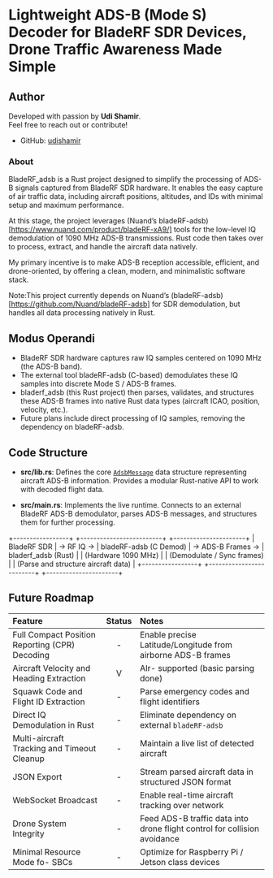 # Lightweight ADS-B (Mode S) Decoder for BladeRF SDR Devices, Drone Traffic Awareness Made Simple

## Author

Developed with passion by **Udi Shamir**.  
Feel free to reach out or contribute!

- GitHub: [udishamir](https://github.com/udishamir)

### About

BladeRF_adsb is a Rust project designed to simplify the processing of ADS-B signals captured from BladeRF SDR hardware.
It enables the easy capture of air traffic data, including aircraft positions, altitudes, and IDs with minimal setup and maximum performance.

At this stage, the project leverages (Nuand’s bladeRF-adsb)[https://www.nuand.com/product/bladeRF-xA9/] tools for the low-level IQ demodulation of 1090 MHz ADS-B transmissions.
Rust code then takes over to process, extract, and handle the aircraft data natively.

My primary incentive is to make ADS-B reception accessible, efficient, and drone-oriented, by offering a clean, modern, and minimalistic software stack.

Note:This project currently depends on Nuand’s (bladeRF-adsb)[https://github.com/Nuand/bladeRF-adsb] for SDR demodulation, but handles all data processing natively in Rust.

## Modus Operandi

* BladeRF SDR hardware captures raw IQ samples centered on 1090 MHz (the ADS-B band).
* The external tool bladeRF-adsb (C-based) demodulates these IQ samples into discrete Mode S / ADS-B frames.
* bladerf_adsb (this Rust project) then parses, validates, and structures these ADS-B frames into native Rust data types (aircraft ICAO, position, velocity, etc.).
* Future plans include direct processing of IQ samples, removing the dependency on bladeRF-adsb.

## Code Structure

* **src/lib.rs**: Defines the core [`AdsbMessage`](https://mode-s.org/1090mhz/content/ads-b/1-basics.html) data structure representing aircraft ADS-B information.
  Provides a modular Rust-native API to work with decoded flight data.

* **src/main.rs**: Implements the live runtime.
  Connects to an external BladeRF ADS-B demodulator, parses ADS-B messages, and structures them for further processing.

+-----------------+            +-------------------------+           +----------------------+
|  BladeRF SDR    |  → RF IQ →  | bladeRF-adsb (C Demod)   |  → ADS-B Frames → | bladerf_adsb (Rust) |
| (Hardware 1090 MHz) |         | (Demodulate / Sync frames) |          | (Parse and structure aircraft data) |
+-----------------+            +-------------------------+           +----------------------+

## Future Roadmap
| Feature | Status | Notes |
|:--------|:------:|:------|
| Full Compact Position Reporting (CPR) Decoding | - | Enable precise Latitude/Longitude from airborne ADS-B frames |
| Aircraft Velocity and Heading Extraction | V | Alr- supported (basic parsing done) |
| Squawk Code and Flight ID Extraction | - | Parse emergency codes and flight identifiers |
| Direct IQ Demodulation in Rust | - | Eliminate dependency on external `bladeRF-adsb` |
| Multi-aircraft Tracking and Timeout Cleanup | - | Maintain a live list of detected aircraft |
| JSON Export | - | Stream parsed aircraft data in structured JSON format |
| WebSocket Broadcast | - | Enable real-time aircraft tracking over network |
| Drone System Integrity | - | Feed ADS-B traffic data into drone flight control for collision avoidance |
| Minimal Resource Mode fo- SBCs      | - | Optimize for Raspberry Pi / Jetson class devices |
